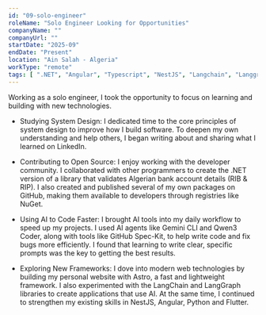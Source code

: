 ```yaml
---
id: "09-solo-engineer"
roleName: "Solo Engineer Looking for Opportunities"
companyName: ""
companyUrl: ""
startDate: "2025-09"
endDate: "Present"
location: "Ain Salah - Algeria"
workType: "remote"
tags: [ ".NET", "Angular", "Typescript", "NestJS", "Langchain", "Langgraph", "Debugging", "Prompt Engineering", "LLM Integration", "AI Agents", "Collaboration" ]
---
```


Working as a solo engineer, I took the opportunity to focus on learning and building with new technologies.

- Studying System Design: I dedicated time to the core principles of system design to improve how I build software. To
  deepen my own understanding and help others, I began writing about and sharing what I learned on LinkedIn.

- Contributing to Open Source: I enjoy working with the developer community. I collaborated with other programmers to
  create the .NET version of a library that validates Algerian bank account details (RIB & RIP). I also created and
  published several of my own packages on GitHub, making them available to developers through registries like NuGet.

- Using AI to Code Faster: I brought AI tools into my daily workflow to speed up my projects. I used AI agents like
  Gemini CLI and Qwen3 Coder, along with tools like GitHub Spec-Kit, to help write code and fix bugs more efficiently. I
  found that learning to write clear, specific prompts was the key to getting the best results.

- Exploring New Frameworks: I dove into modern web technologies by building my personal website with Astro, a fast and
  lightweight framework. I also experimented with the LangChain and LangGraph libraries to create applications that use
  AI. At the same time, I continued to strengthen my existing skills in NestJS, Angular, Python and Flutter.